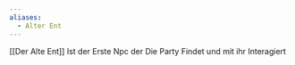 ```yaml
---
aliases:
  - Alter Ent
---
```

[[Der Alte Ent]] Ist der Erste Npc der Die Party Findet und mit ihr Interagiert 